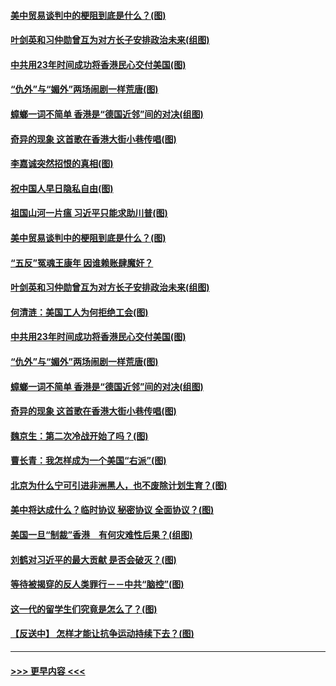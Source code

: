 #### [美中贸易谈判中的梗阻到底是什么？(图)](../pages/p4/907791.md?t=09190355) 
#### [叶剑英和习仲勋曾互为对方长子安排政治未来(组图)](../pages/p4/907786.md?t=09190355) 
#### [中共用23年时间成功将香港民心交付美国(图)](../pages/p4/907698.md?t=09190355) 
#### [“仇外”与“媚外”两场闹剧一样荒唐(图)](../pages/p4/907689.md?t=09190355) 
#### [蟑螂一词不简单 香港是“德国近邻”间的对决(组图)](../pages/p4/907618.md?t=09190355) 
#### [奇异的现象 这首歌在香港大街小巷传唱(图)](../pages/p4/907583.md?t=09190355) 
#### [李嘉诚突然招恨的真相(图)](../pages/p4/907799.md?t=09190355) 
#### [祝中国人早日隐私自由(图)](../pages/p4/907797.md?t=09190355) 
#### [祖国山河一片瘟 习近平只能求助川普(图)](../pages/p4/907796.md?t=09190355) 
#### [美中贸易谈判中的梗阻到底是什么？(图)](../pages/p4/907791.md?t=09190355) 
#### [“五反”冤魂王康年 因谁赖账肆魔奸？](../pages/p4/907787.md?t=09190355) 
#### [叶剑英和习仲勋曾互为对方长子安排政治未来(组图)](../pages/p4/907786.md?t=09190355) 
#### [何清涟：美国工人为何拒绝工会(图)](../pages/p4/907701.md?t=09190355) 
#### [中共用23年时间成功将香港民心交付美国(图)](../pages/p4/907698.md?t=09190355) 
#### [“仇外”与“媚外”两场闹剧一样荒唐(图)](../pages/p4/907689.md?t=09190355) 
#### [蟑螂一词不简单 香港是“德国近邻”间的对决(组图)](../pages/p4/907618.md?t=09190355) 
#### [奇异的现象 这首歌在香港大街小巷传唱(图)](../pages/p4/907583.md?t=09190355) 
#### [魏京生：第二次冷战开始了吗？(图)](../pages/p4/907581.md?t=09190355) 
#### [曹长青：我怎样成为一个美国“右派”(图)](../pages/p4/907580.md?t=09190355) 
#### [北京为什么宁可引进非洲黑人，也不废除计划生育？(图)](../pages/p4/907577.md?t=09190355) 
#### [美中将达成什么？临时协议 秘密协议 全面协议？(图)](../pages/p4/907576.md?t=09190355) 
#### [美国一旦“制裁”香港　有何灾难性后果？(组图)](../pages/p4/907575.md?t=09190355) 
#### [刘鹤对习近平的最大贡献 是否会破灭？(图)](../pages/p4/907509.md?t=09190355) 
#### [等待被揭穿的反人类罪行－－中共“脑控”(图)](../pages/p4/907167.md?t=09190355) 
#### [这一代的留学生们究竟是怎么了？(图)](../pages/p4/907473.md?t=09190355) 
#### [【反送中】 怎样才能让抗争运动持续下去？(图)](../pages/p4/907466.md?t=09190355) 

----
#### [ >>> 更早内容 <<< ](../indexes/p4-earlier.md)
